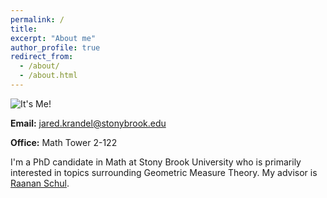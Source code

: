```yaml
---
permalink: /
title: 
excerpt: "About me"
author_profile: true
redirect_from: 
  - /about/
  - /about.html
---
```


![It's Me!](https://jarkrandel/github.io/images/personalpic.jpg)

**Email:** jared.krandel@stonybrook.edu

**Office:** Math Tower 2-122

I'm a PhD candidate in Math at Stony Brook University who is primarily interested in topics surrounding Geometric Measure Theory. My advisor is [Raanan Schul](http://www.math.stonybrook.edu/~schul/).
